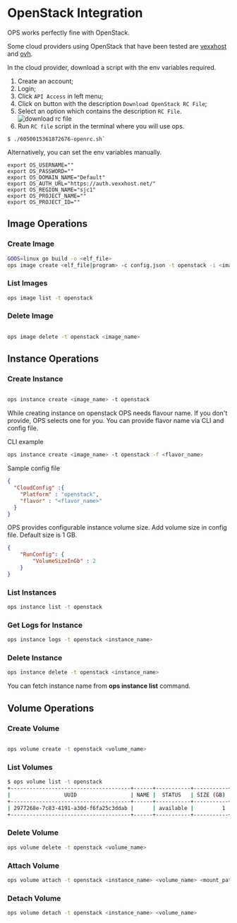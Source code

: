 OpenStack Integration
========================

OPS works perfectly fine with OpenStack.

Some cloud providers using OpenStack that have been tested are [vexxhost](https://vexxhost.com/) and [ovh](https://www.ovh.com/).

In the cloud provider, download a script with the env variables required.

1. Create an account;
2. Login;
3. Click `API Access` in left menu;
4. Click on button with the description `Download OpenStack RC File`;
5. Select an option which contains the description `RC File`.
  ![download rc file](openstack-rc-file.png)
6. Run `RC file` script in the terminal where you will use ops.

```
$ ./6050015361872676-openrc.sh`
```

Alternatively, you can set the env variables manually.
```
export OS_USERNAME=""
export OS_PASSWORD=""
export OS_DOMAIN_NAME="Default"
export OS_AUTH_URL="https://auth.vexxhost.net/"
export OS_REGION_NAME="sjc1"
export OS_PROJECT_NAME=""
export OS_PROJECT_ID=""
```

## Image Operations
### Create Image

```sh
GOOS=linux go build -o <elf_file>
ops image create <elf_file|program> -c config.json -t openstack -i <image_name>
```

### List Images

```sh
ops image list -t openstack
```

### Delete Image

```sh

ops image delete -t openstack <image_name>
```

## Instance Operations
### Create Instance

```sh

ops instance create <image_name> -t openstack
```

While creating instance on openstack OPS needs flavour name. If you don't provide, OPS selects one for you. You can provide flavor name via CLI and config file.

CLI example

```sh
ops instance create <image_name> -t openstack -f <flavor_name>
```

Sample config file
```json
{
  "CloudConfig" :{
    "Platform" : "openstack",
    "flavor" : "<flavor_name>"
  }
}
```
OPS provides configurable instance volume size. Add volume size in config file. Default size is 1 GB.
``` json
{
    "RunConfig": {
        "VolumeSizeInGb" : 2
    }
}
```
### List Instances

```sh
ops instance list -t openstack
```

### Get Logs for Instance

```sh
ops instance logs -t openstack <instance_name>
```

### Delete Instance
```sh
ops instance delete -t openstack <instance_name>
```
You can fetch instance name from **ops instance list** command.

## Volume Operations
### Create Volume

```sh

ops volume create -t openstack <volume_name>
```

### List Volumes

```sh
$ ops volume list -t openstack
+--------------------------------------+------+-----------+-----------+----------+-------------------------------+----------+
|                 UUID                 | NAME |  STATUS   | SIZE (GB) | LOCATION |            CREATED            | ATTACHED |
+--------------------------------------+------+-----------+-----------+----------+-------------------------------+----------+
| 2977268e-7c83-4191-a30d-f6fa25c3ddab |      | available |         1 |          | 2021-02-24 13:24:54 +0000 UTC |          |
+--------------------------------------+------+-----------+-----------+----------+-------------------------------+----------+
```

### Delete Volume

```sh
ops volume delete -t openstack <volume_name>
```

### Attach Volume

```sh
ops volume attach -t openstack <instance_name> <volume_name> <mount_path>
```

### Detach Volume

```sh
ops volume detach -t openstack <instance_name> <volume_name>
```
